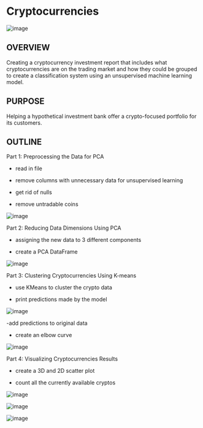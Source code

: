 # Cryptocurrencies

![image](https://user-images.githubusercontent.com/105184244/198962707-0ef5bfee-50d5-44e4-aa44-11b558aef19d.png)

## OVERVIEW

Creating a cryptocurrency investment report that includes what cryptocurrencies are on the trading market and how they could be grouped to create a classification system using an unsupervised machine learning model.

## PURPOSE

Helping a hypothetical investment bank offer a crypto-focused portfolio for its customers. 

## OUTLINE

Part 1: Preprocessing the Data for PCA

- read in file

- remove columns with unnecessary data for unsupervised learning

- get rid of nulls

- remove untradable coins

![image](https://user-images.githubusercontent.com/105184244/198968149-f3b67ad7-5568-411a-b60d-88b7763fba30.png)



Part 2: Reducing Data Dimensions Using PCA

- assigning the new data to 3 different components

- create a PCA DataFrame

![image](https://user-images.githubusercontent.com/105184244/198968350-9f8439c4-6db3-4364-9e4a-0b51c8df6d46.png)


Part 3: Clustering Cryptocurrencies Using K-means

- use KMeans to cluster the crypto data

- print predictions made by the model

![image](https://user-images.githubusercontent.com/105184244/198969478-4ceb8d58-2bb7-43d2-824a-25168c97c8f8.png)

-add predictions to original data

- create an elbow curve

![image](https://user-images.githubusercontent.com/105184244/198968724-c397ea6f-9b7b-4b27-837b-17e135f14ef0.png)


Part 4: Visualizing Cryptocurrencies Results

- create a 3D and 2D scatter plot

- count all the currently available cryptos

![image](https://user-images.githubusercontent.com/105184244/198970216-53a5b203-ba04-49af-bcc7-456878b466f7.png)

![image](https://user-images.githubusercontent.com/105184244/198970512-e2c52272-754c-423a-8db4-b351f5a17cc8.png)

![image](https://user-images.githubusercontent.com/105184244/198970312-377fba7d-96af-448d-8238-4c081eb69d0a.png)
